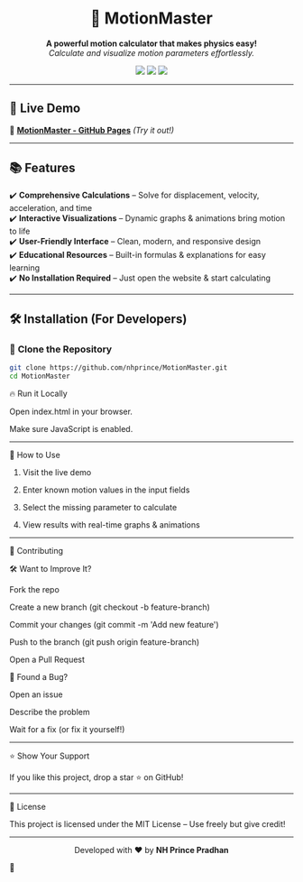 <h1 align="center">🚀 MotionMaster</h1>

<p align="center">
  <b>A powerful motion calculator that makes physics easy!</b><br>
  <i>Calculate and visualize motion parameters effortlessly.</i>
</p>

<p align="center">
  <a href="https://nhprince.github.io/MotionMaster/"><img src="https://img.shields.io/badge/Live%20Demo-Online-green?style=for-the-badge"></a>
  <img src="https://img.shields.io/github/license/nhprince/MotionMaster?style=for-the-badge">
  <img src="https://img.shields.io/github/stars/nhprince/MotionMaster?style=for-the-badge">
</p>

---

## 🚀 **Live Demo**
🔗 **[MotionMaster - GitHub Pages](https://nhprince.github.io/MotionMaster/)** *(Try it out!)*  

---

## 📚 **Features**
✔️ **Comprehensive Calculations** – Solve for displacement, velocity, acceleration, and time  
✔️ **Interactive Visualizations** – Dynamic graphs & animations bring motion to life  
✔️ **User-Friendly Interface** – Clean, modern, and responsive design  
✔️ **Educational Resources** – Built-in formulas & explanations for easy learning  
✔️ **No Installation Required** – Just open the website & start calculating  

---

## 🛠️ **Installation (For Developers)**
### 📂 **Clone the Repository**
```bash
git clone https://github.com/nhprince/MotionMaster.git  
cd MotionMaster
```
🔥 Run it Locally

Open index.html in your browser.

Make sure JavaScript is enabled.



---

🎯 How to Use

1. Visit the live demo


2. Enter known motion values in the input fields


3. Select the missing parameter to calculate


4. View results with real-time graphs & animations




---

🤝 Contributing

🛠 Want to Improve It?

Fork the repo

Create a new branch (git checkout -b feature-branch)

Commit your changes (git commit -m 'Add new feature')

Push to the branch (git push origin feature-branch)

Open a Pull Request


🐛 Found a Bug?

Open an issue

Describe the problem

Wait for a fix (or fix it yourself!)



---

⭐ Show Your Support

If you like this project, drop a star ⭐ on GitHub!


---

📜 License

This project is licensed under the MIT License – Use freely but give credit!


---

<p align="center">
  Developed with ❤️ by <b>NH Prince Pradhan</b>
</p>
🚀

